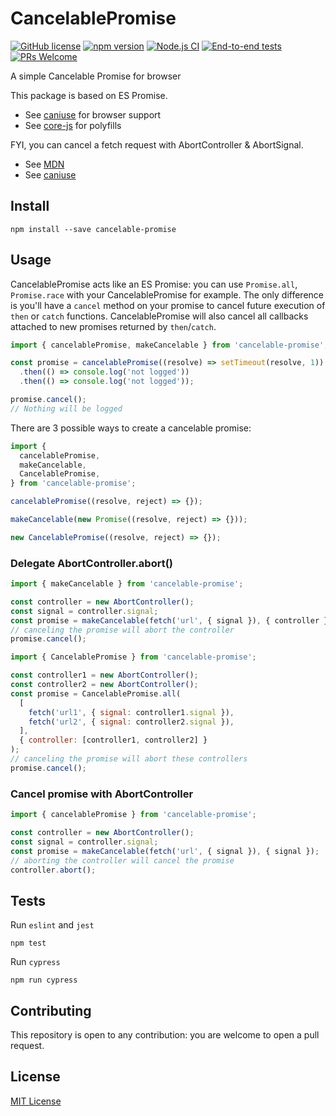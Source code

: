 # CancelablePromise

[![GitHub license](https://img.shields.io/github/license/alkemics/CancelablePromise)](https://github.com/alkemics/CancelablePromise/blob/master/LICENSE) [![npm version](https://img.shields.io/npm/v/cancelable-promise)](https://www.npmjs.com/package/cancelable-promise) [![Node.js CI](https://github.com/alkemics/CancelablePromise/workflows/Node.js%20CI/badge.svg?branch=master)](https://github.com/alkemics/CancelablePromise/actions?query=workflow%3A%22Node.js+CI%22) [![End-to-end tests](https://github.com/alkemics/CancelablePromise/workflows/End-to-end%20tests/badge.svg?branch=master)](https://github.com/alkemics/CancelablePromise/actions?query=workflow%3A%22End-to-end+tests%22) [![PRs Welcome](https://img.shields.io/badge/PRs-welcome-brightgreen.svg)](https://github.com/alkemics/CancelablePromise/pulls)

A simple Cancelable Promise for browser

This package is based on ES Promise.

- See [caniuse](https://caniuse.com/#search=Promise) for browser support
- See [core-js](https://github.com/zloirock/core-js#ecmascript-promise) for polyfills

FYI, you can cancel a fetch request with AbortController & AbortSignal.

- See [MDN](https://developer.mozilla.org/en-US/docs/Web/API/AbortController)
- See [caniuse](https://caniuse.com/#feat=abortcontroller)

## Install

```
npm install --save cancelable-promise
```

## Usage

CancelablePromise acts like an ES Promise: you can use `Promise.all`, `Promise.race` with your CancelablePromise for example. The only difference is you'll have a `cancel` method on your promise to cancel future execution of `then` or `catch` functions. CancelablePromise will also cancel all callbacks attached to new promises returned by `then`/`catch`.

```javascript
import { cancelablePromise, makeCancelable } from 'cancelable-promise';

const promise = cancelablePromise((resolve) => setTimeout(resolve, 1))
  .then(() => console.log('not logged'))
  .then(() => console.log('not logged'));

promise.cancel();
// Nothing will be logged
```

There are 3 possible ways to create a cancelable promise:

```javascript
import {
  cancelablePromise,
  makeCancelable,
  CancelablePromise,
} from 'cancelable-promise';

cancelablePromise((resolve, reject) => {});

makeCancelable(new Promise((resolve, reject) => {}));

new CancelablePromise((resolve, reject) => {});
```

### Delegate AbortController.abort()

```javascript
import { makeCancelable } from 'cancelable-promise';

const controller = new AbortController();
const signal = controller.signal;
const promise = makeCancelable(fetch('url', { signal }), { controller });
// canceling the promise will abort the controller
promise.cancel();
```

```javascript
import { CancelablePromise } from 'cancelable-promise';

const controller1 = new AbortController();
const controller2 = new AbortController();
const promise = CancelablePromise.all(
  [
    fetch('url1', { signal: controller1.signal }),
    fetch('url2', { signal: controller2.signal }),
  ],
  { controller: [controller1, controller2] }
);
// canceling the promise will abort these controllers
promise.cancel();
```

### Cancel promise with AbortController

```javascript
import { cancelablePromise } from 'cancelable-promise';

const controller = new AbortController();
const signal = controller.signal;
const promise = makeCancelable(fetch('url', { signal }), { signal });
// aborting the controller will cancel the promise
controller.abort();
```

## Tests

Run `eslint` and `jest`

```shell
npm test
```

Run `cypress`

```shell
npm run cypress
```

## Contributing

This repository is open to any contribution: you are welcome to open a pull request.

## License

[MIT License](LICENSE)
